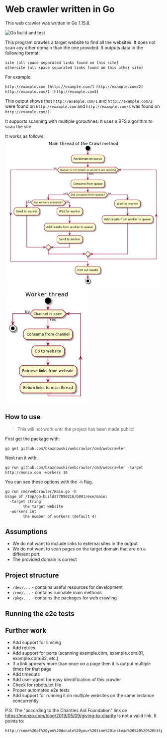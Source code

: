 # Web crawler written in Go
This web crawler was written in Go 1.15.8.

![Go build and test](https://github.com/bkaznowski/webcrawler/actions/workflows/go.yml/badge.svg)

This program crawles a target website to find all the websites. It does not scan any other domain than the one provided. It outputs data in the following format:
```
site [all space separated links found on this site]
othersite [all space separated links found on this other site]
```
For example:
```
http://example.com [http://example.com/1 http://example.com/2]
http://example.com/1 [http://example.com3]
```
This output shows that `http://example.com/1` and `http://example.com/2` were found on `http://example.com` and `http://example.com/3` was found on `http://example.com/1`.

It supports scanning with multiple goroutines. It uses a BFS algorithm to scan the site.

It works as follows:  
!["Diagram of main thread"](main_graph.png)
!["Diagram of worker thread"](worker_graph.png)

## How to use
> This will not work until the project has been made public!

First get the package with:
```
go get github.com/bkaznowski/webcrawler/cmd/webcrawler
```
Next run it with:
```
go run github.com/bkaznowski/webcrawler/cmd/webcrawler -target http://monzo.com -workers 10
```
You can see these options with the `-h` flag.
```
go run cmd/webcrawler/main.go -h
Usage of /tmp/go-build277890216/b001/exe/main:
  -target string
    	the target website
  -workers int
    	the number of workers (default 4)
```

## Assumptions
* We do not want to include links to external sites in the output
* We do not want to scan pages on the target domain that are on a different port
* The provided domain is correct

## Project structure
* `/dev/...` - contains useful resources for development
* `/cmd/...` - contains runnable main methods
* `/pkg/...` - contains the packages for web crawling

## Running the e2e tests


## Further work
* Add support for limiting
* Add retries
* Add support for ports (scanning example.com, example.com:81, example.com:82, etc.)
* If a link appears more than once on a page then it is output multiple times for that page
* Add timeouts
* Add user-agent for easy identification of this crawler
* Check for robots.txt file
* Proper automated e2e tests
* Add support for running it on multiple websites on the same instance concurrently

P.S.
The "according to the Charities Aid Foundation" link on https://monzo.com/blog/2019/05/09/giving-to-charity is not a valid link. It points to:
```
http://some%20of%20you%20donate%20your%20time%20instead%20%20%20%20https//twitter.com/DesignAganova/status/1124302061145866241%20%20%20https://twitter.com/DesignAganova/status/1124302061145866241%20%20%20https://twitter.com/JonesAlexM/status/1124308849287159808%20%20%20https://twitter.com/JonesAlexM/status/1124308849287159808"
```
